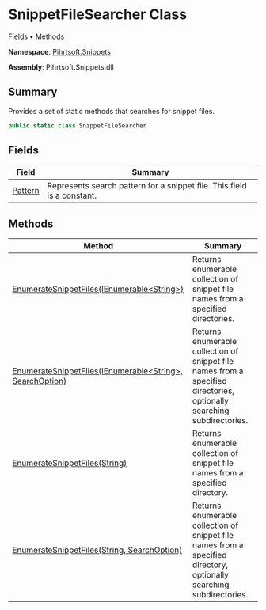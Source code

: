 # SnippetFileSearcher Class

[Fields](#fields) &#x2022; [Methods](#methods)

**Namespace**: [Pihrtsoft.Snippets](../README.md)

**Assembly**: Pihrtsoft\.Snippets\.dll

## Summary

Provides a set of static methods that searches for snippet files\.

```csharp
public static class SnippetFileSearcher
```

## Fields

| Field | Summary |
| ----- | ------- |
| [Pattern](Pattern/README.md) | Represents search pattern for a snippet file\. This field is a constant\. |

## Methods

| Method | Summary |
| ------ | ------- |
| [EnumerateSnippetFiles(IEnumerable\<String>)](EnumerateSnippetFiles/README.md#Pihrtsoft_Snippets_SnippetFileSearcher_EnumerateSnippetFiles_System_Collections_Generic_IEnumerable_System_String__) | Returns enumerable collection of snippet file names from a specified directories\. |
| [EnumerateSnippetFiles(IEnumerable\<String>, SearchOption)](EnumerateSnippetFiles/README.md#Pihrtsoft_Snippets_SnippetFileSearcher_EnumerateSnippetFiles_System_Collections_Generic_IEnumerable_System_String__System_IO_SearchOption_) | Returns enumerable collection of snippet file names from a specified directories, optionally searching subdirectories\. |
| [EnumerateSnippetFiles(String)](EnumerateSnippetFiles/README.md#Pihrtsoft_Snippets_SnippetFileSearcher_EnumerateSnippetFiles_System_String_) | Returns enumerable collection of snippet file names from a specified directory\. |
| [EnumerateSnippetFiles(String, SearchOption)](EnumerateSnippetFiles/README.md#Pihrtsoft_Snippets_SnippetFileSearcher_EnumerateSnippetFiles_System_String_System_IO_SearchOption_) | Returns enumerable collection of snippet file names from a specified directory, optionally searching subdirectories\. |

